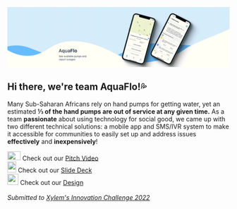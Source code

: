 ![](https://github.com/water-those/.github/blob/main/profile/cover.gif)
## Hi there, we're team AquaFlo!💦

Many Sub-Saharan Africans rely on hand pumps for getting water, yet an estimated **⅓ of the hand pumps are out of service at any given time.** As a team **passionate** about using technology for social good, we came up with two different technical solutions: a mobile app and SMS/IVR system to make it accessible for communities to easily set up and address issues **effectively** and **inexpensively**!


<img src="https://upload.wikimedia.org/wikipedia/commons/thumb/0/09/YouTube_full-color_icon_%282017%29.svg/239px-YouTube_full-color_icon_%282017%29.svg.png?20211015074811" width="30" height="20.7" /> Check out our <a href="https://www.youtube.com/watch?v=r6hLBj1Y3mY">Pitch Video</a>
<br>
<img src="https://upload.wikimedia.org/wikipedia/commons/thumb/1/1e/Google_Slides_logo_%282014-2020%29.svg/349px-Google_Slides_logo_%282014-2020%29.svg.png" width="20" height="25" /> Check out our <a href="https://docs.google.com/presentation/u/0/?authuser=0&usp=slides_web">Slide Deck</a>
<br>
<img src="https://uploads-ssl.webflow.com/5e1e25a0651a9aeb95b8f7bd/600f540caa9d75af40abaa3e_668cccb3f734f342e07c0185e6d9a975.png" width="25" height="25" /> Check out our <a href="https://www.figma.com/file/WCBxdXBDAW5cKtRNoDIEoY/App-Design">Design</a>
<br>
<br>
<em>Submitted to <a href="https://xyleminnovationchallenge-platform.bemyapp.com/">Xylem's Innovation Challenge 2022</a></em>


